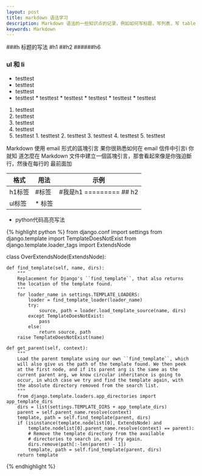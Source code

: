 ```yaml
---
layout: post
title: markdown 语法学习
description: Markdown 语法的一些知识点的记录，例如如何写标题，写列表，写 table 等。
keywords: Markdown
---
```

###h 标题的写法
        #h1
        ##h2
        ######h6
### ul 和 li
* testtest
* testtest
* testtest
* testtest
        * testtest
        * testtest
        * testtest
        * testtest
        * testtest
1. testtest
2. testtest
3. testtest
4. testtest
5. testtest
        1. testtest
        2. testtest
        3. testtest
        4. testtest
        5. testtest
<table>
  <tbody>
    <tr>
      <th>格式</th>
      <th>用法</th>
      <th>示例</th>
    </tr>
  </tbody>
  <tbody>
    <tr>
      <td>h1标签</hd>
      <td>    #标签</td>
      <td>#我是h1
          =========
          ## h2
      </td>
    </tr>
    <tr>
      <td>ul标签</hd>
      <td>    * 标签</td>
      <td>  </td>
    </tr>
  </tbody>
Markdown 使用 email 形式的區塊引言  
果你很熟悉如何在 email 信件中引言i  
你就知
道怎麼在 Markdown 文件中建立一個區塊引言，那會看起來像是你強迫斷行，然後在每行的
最前面加
</table>

* python代码高亮写法

{% highlight python %}
from django.conf import settings
from django.template import TemplateDoesNotExist
from django.template.loader_tags import ExtendsNode

class OverExtendsNode(ExtendsNode):

    def find_template(self, name, dirs):
        """
        Replacement for Django's ``find_template``, that also returns
        the location of the template found.
        """
        for loader_name in settings.TEMPLATE_LOADERS:
            loader = find_template_loader(loader_name)
            try:
                source, path = loader.load_template_source(name, dirs)
            except TemplateDoesNotExist:
                pass
            else:
                return source, path
        raise TemplateDoesNotExist(name)

    def get_parent(self, context):
        """
        Load the parent template using our own ``find_template``, which
        will also give us the path of the template found. We then peek
        at the first node, and if its parent arg is the same as the
        current parent arg, we know circular inheritance is going to
        occur, in which case we try and find the template again, with
        the absolute directory removed from the search list.
        """
        from django.template.loaders.app_directories import app_template_dirs
        dirs = list(settings.TEMPLATE_DIRS + app_template_dirs)
        parent = self.parent_name.resolve(context)
        template, path = self.find_template(parent, dirs)
        if (isinstance(template.nodelist[0], ExtendsNode) and
            template.nodelist[0].parent_name.resolve(context) == parent):
            # Remove the template directory from the available
            # directories to search in, and try again.
            dirs.remove(path[:-len(parent) - 1])
            template, path = self.find_template(parent, dirs)
        return template
{% endhighlight %}

